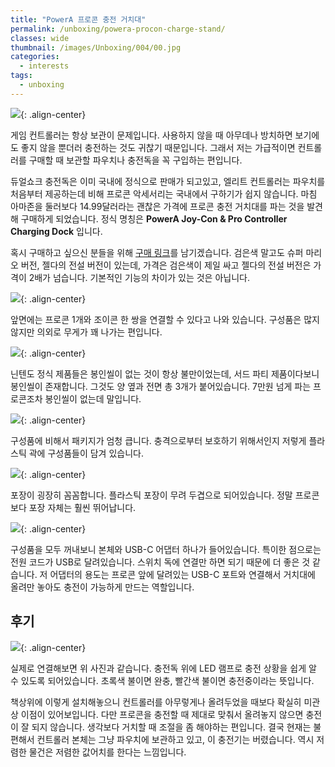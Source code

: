```yaml
---
title: "PowerA 프로콘 충전 거치대"
permalink: /unboxing/powera-procon-charge-stand/
classes: wide
thumbnail: /images/Unboxing/004/00.jpg
categories:
  - interests
tags:
  - unboxing
---
```


![](/images/Unboxing/004/00.jpg){: .align-center}

게임 컨트롤러는 항상 보관이 문제입니다. 사용하지 않을 때 아무데나 방치하면 보기에도 좋지 않을 뿐더러 충전하는 것도 귀찮기 때문입니다. 그래서 저는 가급적이면 컨트롤러를 구매할 때 보관할 파우치나 충전독을 꼭 구입하는 편입니다.

듀얼쇼크 충전독은 이미 국내에 정식으로 판매가 되고있고, 엘리트 컨트롤러는 파우치를 처음부터 제공하는데 비해 프로콘 악세서리는 국내에서 구하기가 쉽지 않습니다. 마침 아마존을 둘러보다 14.99달러라는 괜찮은 가격에 프로콘 충전 거치대를 파는 것을 발견해 구매하게 되었습니다. 정식 명칭은 **PowerA Joy-Con & Pro Controller Charging Dock** 입니다.

혹시 구매하고 싶으신 분들을 위해 [구매 링크](https://www.amazon.com/PowerA-Joy-Controller-Charging-Nintendo-Switch/dp/B075FF6HDN?th=1)를 남기겠습니다. 검은색 말고도 슈퍼 마리오 버전, 젤다의 전설 버전이 있는데, 가격은 검은색이 제일 싸고 젤다의 전설 버전은 가격이 2배가 넘습니다. 기본적인 기능의 차이가 있는 것은 아닙니다.

![](/images/Unboxing/004/01.jpg){: .align-center}

앞면에는 프로콘 1개와 조이콘 한 쌍을 연결할 수 있다고 나와 있습니다. 구성품은 많지 않지만 의외로 무게가 꽤 나가는 편입니다.

![](/images/Unboxing/004/02.jpg){: .align-center}

닌텐도 정식 제품들은 봉인씰이 없는 것이 항상 불만이었는데, 서드 파티 제품이다보니 봉인씰이 존재합니다. 그것도 양 옆과 전면 총 3개가 붙어있습니다. 7만원 넘게 파는 프로콘조차 봉인씰이 없는데 말입니다.

![](/images/Unboxing/004/03.jpg){: .align-center}

구성품에 비해서 패키지가 엄청 큽니다. 충격으로부터 보호하기 위해서인지 저렇게 플라스틱 곽에 구성품들이 담겨 있습니다.

![](/images/Unboxing/004/04.jpg){: .align-center}

포장이 굉장히 꼼꼼합니다. 플라스틱 포장이 무려 두겹으로 되어있습니다. 정말 프로콘보다 포장 자체는 훨씬 뛰어납니다.

![](/images/Unboxing/004/05.jpg){: .align-center}

구성품을 모두 꺼내보니 본체와 USB-C 어댑터 하나가 들어있습니다. 특이한 점으로는 전원 코드가 USB로 달려있습니다. 스위치 독에 연결만 하면 되기 때문에 더 좋은 것 같습니다. 저 어댑터의 용도는 프로콘 앞에 달려있는 USB-C 포트와 연결해서 거치대에 올려만 놓아도 충전이 가능하게 만드는 역할입니다.

## 후기

![](/images/Unboxing/004/06.jpg){: .align-center}

실제로 연결해보면 위 사진과 같습니다. 충전독 위에 LED 램프로 충전 상황을 쉽게 알 수 있도록 되어있습니다. 초록색 불이면 완충, 빨간색 불이면 충전중이라는 뜻입니다.

책상위에 이렇게 설치해놓으니 컨트롤러를 아무렇게나 올려두었을 때보다 확실히 미관상 이점이 있어보입니다. 다만 프로콘을 충전할 때 제대로 맞춰서 올려놓지 않으면 충전이 잘 되지 않습니다. 생각보다 거치할 때 조절을 좀 해야하는 편입니다. 결국 현재는 불편해서 컨트롤러 본체는 그냥 파우치에 보관하고 있고, 이 충전기는 버렸습니다. 역시 저렴한 물건은 저렴한 값어치를 한다는 느낌입니다.